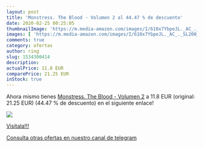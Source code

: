 ```yaml
---
layout: post
title: 'Monstress. The Blood - Volumen 2 al 44.47 % de descuento'
date: 2020-02-25 00:25:05
thumbnailImage: 'https://m.media-amazon.com/images/I/610x7YbpeJL._AC_._SL200_.jpg'
images: [ 'https://m.media-amazon.com/images/I/610x7YbpeJL._AC_._SL200_.jpg' ]
comments: true
category: ofertas
author: ring
slug: 1534300414
description:
actualPrice: 11.8 EUR
comparePrice: 21.25 EUR
inStock: true
---
```


Ahora mismo tienes [Monstress. The Blood - Volumen 2](https://www.amazon.com/dp/1534300414/?tag=redken08-20) a 11.8 EUR (original: 21.25 EUR) (44.47 %  de descuento) en el siguiente enlace!

[![](https://m.media-amazon.com/images/I/610x7YbpeJL._AC_._SL200_.jpg)](https://www.amazon.com/dp/1534300414/?tag=redken08-20)

[Visítala!!!](https://www.amazon.com/dp/1534300414/?tag=redken08-20)

[Consulta otras ofertas en nuestro canal de telegram](https://t.me/s/ofertas25)
